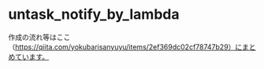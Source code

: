 # untask_notify_by_lambda
作成の流れ等はここ（https://qiita.com/yokubarisanyuyu/items/2ef369dc02cf78747b29）にまとめています。
